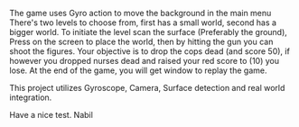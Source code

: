The game uses Gyro action to move the background in the main menu
There's two levels to choose from, first has a small world, second has a bigger world.
To initiate the level scan the surface (Preferably the ground), Press on the screen to place the world, then by hitting the gun you can shoot the figures.
Your objective is to drop the cops dead (and score 50), if however you dropped nurses dead and raised your red score to (10) you lose.
At the end of the game, you will get window to replay the game.

This project utilizes Gyroscope, Camera, Surface detection and real world integration.

Have a nice test.
Nabil
